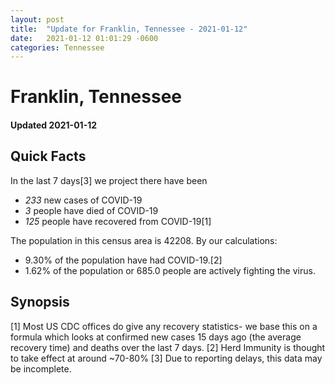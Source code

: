 ```yaml
---
layout: post
title:  "Update for Franklin, Tennessee - 2021-01-12"
date:   2021-01-12 01:01:29 -0600
categories: Tennessee
---
```


# Franklin, Tennessee
#### Updated 2021-01-12

## Quick Facts

In the last 7 days[3] we project there have been
- *233* new cases of COVID-19
- *3* people have died of COVID-19
- *125* people have recovered from COVID-19[1]

The population in this census area is 42208. By our calculations:
- 9.30% of the population have had COVID-19.[2]
- 1.62% of the population or 685.0 people are actively fighting the virus.

## Synopsis




[1] Most US CDC offices do give any recovery statistics- we base this on a formula which looks at confirmed new cases
15 days ago (the average recovery time) and deaths over the last 7 days.
[2] Herd Immunity is thought to take effect at around ~70-80%
[3] Due to reporting delays, this data may be incomplete. 
    